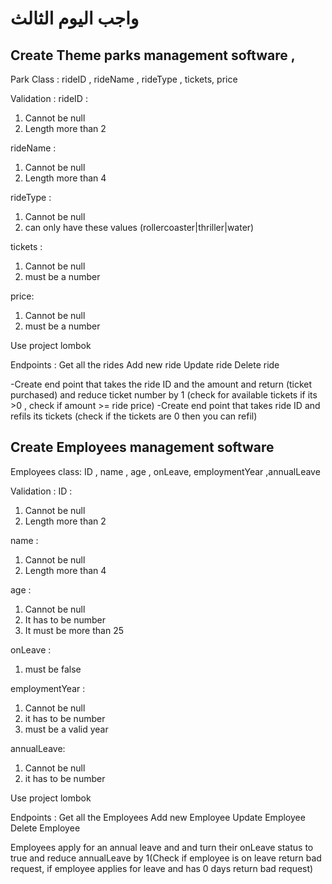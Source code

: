 
# واجب اليوم الثالث



## Create Theme parks management  software   ,

Park Class :
rideID , rideName  , rideType , tickets, price

Validation :
rideID : 

1. Cannot be null 
2. Length more than 2

rideName :

1. Cannot be null
2. Length more than 4

rideType :

1. Cannot be null
2. can only have these values (rollercoaster|thriller|water)

tickets :

1. Cannot be null
2. must be a number

price:

1. Cannot be null
2. must be a number




Use project lombok 

Endpoints :
Get all the rides
Add new ride
Update ride
Delete ride


-Create end point that takes the ride ID and the amount and return (ticket purchased) and reduce ticket number by 1 (check for available tickets if its >0 , check if amount >= ride price)
-Create end point that takes ride ID and refils its tickets (check if the tickets are 0 then you can refil)

## Create Employees management software

Employees class:
ID , name  , age , onLeave, employmentYear ,annualLeave

Validation :
ID : 

1. Cannot be null 
2. Length more than 2

name :

1. Cannot be null
2. Length more than 4

age :

1. Cannot be null
2. It has to be number
3. It must be more than 25

onLeave :

1. must be false 

employmentYear :

1. Cannot be null
2. it has to be number
3. must be a valid year

annualLeave:

1. Cannot be null
2. it has to be number




Use project lombok 

Endpoints :
Get all the Employees
Add new Employee
Update Employee
Delete Employee


Employees apply for an annual leave and and turn their onLeave status to true and reduce annualLeave by 1(Check if employee is on leave return bad request,  if employee applies for leave and has 0 days return bad request)


